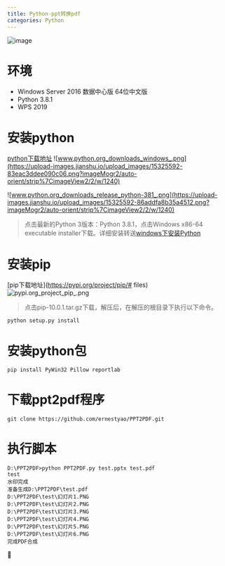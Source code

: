 ```yaml
---
title: Python-ppt转换pdf
categories: Python
---
```

![image](https://upload-images.jianshu.io/upload_images/15325592-609a76220722d815.jpg?imageMogr2/auto-orient/strip%7CimageView2/2/w/1240)
<!-- more -->

#  环境
- Windows Server  2016 数据中心版 64位中文版
- Python 3.8.1
- WPS 2019
#  安装python
[python下载地址](https://www.python.org/downloads/windows/)
![www.python.org_downloads_windows_.png](https://upload-images.jianshu.io/upload_images/15325592-83eac3ddee090c06.png?imageMogr2/auto-orient/strip%7CimageView2/2/w/1240)
<!-- more -->
![www.python.org_downloads_release_python-381_.png](https://upload-images.jianshu.io/upload_images/15325592-86addfa8b35a4512.png?imageMogr2/auto-orient/strip%7CimageView2/2/w/1240)
<!-- more -->
> 点击最新的Python 3版本：Python 3.8.1，点击Windows x86-64 executable installer下载。详细安装转送[windows下安装Python](https://www.jianshu.com/p/542f32ec5c59)
#  安装pip
[pip下载地址](https://pypi.org/project/pip/# files)
![pypi.org_project_pip_.png](https://upload-images.jianshu.io/upload_images/15325592-f102d80b54163172.png?imageMogr2/auto-orient/strip%7CimageView2/2/w/1240)
<!-- more -->
> 点击pip-10.0.1.tar.gz下载，解压后，在解压的根目录下执行以下命令。
```
python setup.py install
```
#  安装python包
```
pip install PyWin32 Pillow reportlab
```
#  下载ppt2pdf程序
```
git clone https://github.com/ernestyao/PPT2PDF.git
```
#  执行脚本
```
D:\PPT2PDF>python PPT2PDF.py test.pptx test.pdf 
test 
水印完成 
准备生成D:\PPT2PDF\test.pdf 
D:\PPT2PDF\test\幻灯片1.PNG 
D:\PPT2PDF\test\幻灯片2.PNG 
D:\PPT2PDF\test\幻灯片3.PNG 
D:\PPT2PDF\test\幻灯片4.PNG 
D:\PPT2PDF\test\幻灯片5.PNG 
D:\PPT2PDF\test\幻灯片6.PNG 
完成PDF合成
```














